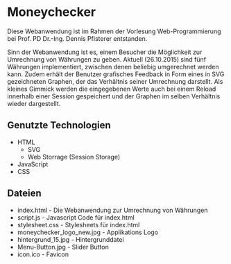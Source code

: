 Moneychecker
===================
Diese Webanwendung ist im Rahmen der Vorlesung Web-Programmierung bei Prof. PD Dr.-Ing. Dennis Pfisterer entstanden. 

Sinn der Webanwendung ist es, einem Besucher die Möglichkeit zur Umrechnung von Währungen zu geben. Aktuell (26.10.2015) sind fünf Währungen implementiert, zwischen denen beliebig umgerechnet werden kann. Zudem erhält der Benutzer grafisches Feedback in Form eines in SVG gezeichneten Graphen, der das Verhältnis seiner Umrechnung darstellt. Als kleines Gimmick werden die eingegebenen Werte auch bei einem Reload innerhalb einer Session gespeichert und der Graphen im selben Verhältnis wieder dargestellt. 

Genutzte Technologien
-------------
- HTML
    - SVG
    - Web Storrage (Session Storage)
- JavaScript
- CSS

Dateien
-------

 - index.html - Die Webanwendung zur Umrechnung von Währungen
 - script.js - Javascript Code für index.html
 - stylesheet.css - Stylesheets für index.html
 - moneychecker_logo_new.jpg - Applikations Logo
 - hintergrund_15.jpg - Hintergrunddatei
 - Menu-Button.jpg - Slider Button
 - icon.ico - Favicon